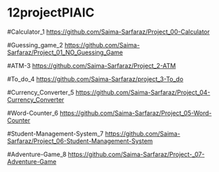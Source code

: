 # 12projectPIAIC
#Calculator_1
https://github.com/Saima-Sarfaraz/Project_00-Calculator

#Guessing_game_2
https://github.com/Saima-Sarfaraz/Project_01_NO_Guessing_Game

#ATM-3
https://github.com/Saima-Sarfaraz/Project_2-ATM

#To_do_4
https://github.com/Saima-Sarfaraz/project_3-To_do

#Currency_Converter_5
https://github.com/Saima-Sarfaraz/Project_04-Currency_Converter

#Word-Counter_6
https://github.com/Saima-Sarfaraz/Project_05-Word-Counter

#Student-Management-System_7
https://github.com/Saima-Sarfaraz/Project_06-Student-Management-System

#Adventure-Game_8
https://github.com/Saima-Sarfaraz/Project-_07-Adventure-Game





